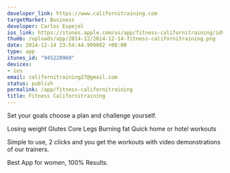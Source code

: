 ```yaml
--- 
developer_link: https://www.californitraining.com
targetMarket: Business
developer: Carlos Espejel
ios_link: https://itunes.apple.com/us/app/fitness-californitraining/id945220960?mt=8
thumb: /uploads/app/2014-12/2014-12-14-fitness-californitraining.png
date: 2014-12-14 23:54:44.999082 +00:00
type: app
itunes_id: "945220960"
devices: 
- ios
email: californitraining27@gmail.com
status: publish
permalink: /app/fitness-californitraining
title: Fitness Californitraining
---
```


Set your goals choose a plan and challenge yourself.

Losing weight
Glutes
Core
Legs
Burning fat
Quick home or hotel workouts

Simple to use, 2 clicks and you get the workouts with video demonstrations of our trainers.

Best App for women, 100% Results.
